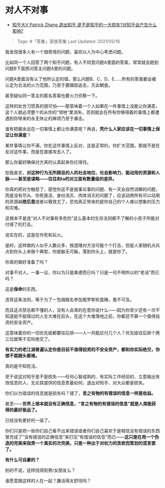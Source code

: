 # 对人不对事

- [知乎大V Patrick Zhang 退出知乎,是不是知乎的一大损失?对知乎会产生什么影响?](https://www.zhihu.com/question/401938027/answer/1445061480)

>Tags: #「答集」家族答集
>Last Updated: 2021/05/16

我发现很多人有一个很奇怪的问题，喜欢以人为中心考虑问题。

比如同一个人回答了两个知乎问题，有人不同意问题A里面的答案，常常就会跑到问题B下面质问答主问题A里的问题。

问题A里面没有认了他所认定的错，那么问题B、C、D、E……所有的答案都会被认定为合法的火力范围，乃至于要跟踪追击，灭此朝食。

甚至疑似同一答主的匿名答案也要火力侦察一下。

这样的处世习惯真的很可怕——那意味着一个人如果在一件事情上没能让你满意，这个人就必须整个的从你的“领地”里消失，否则就会在所有你够得着的事情上都遭遇到你带来的永无休止的麻烦乃至于袭击。

谁有把握永远在一切事情上都让你满意呢？再说，**凭什么人家应该在一切事情上保证让你满意**？

某件事情让你不满，你在这件事情上反对，这是正常的，你扩大范围，那就不是在反对这件事，而是在直接攻击人了。

那么你最好确保对方真的认真起来你扛得住。

恕我直言，**对这种行为无所顾忌的人的社会地位、社会影响力、能动用的资源和人脉——甚至是谋略——往往和ta的对立面有数量级的差异。**

你真的把对方触怒了，感觉你这不是就事论事的问题、有一天会自然消解的问题，而是没有尽头、你死我活、身份消灭、肉体消灭的问题了，应该动用所有可以动用的资源**以绝后患**或者以儆效尤了，恐怕真正带来的是你自己的个人难以想象的压力和灾难。

这根本不是连“对人不对事有多危险”这么基本的生存法则都不了解的小孩子所能对付得了的打击。

说实在的，这是在作死和玩火。

是的，这样做的人似乎人数众多，按道理对方没可能个个打击，但是人家随机点兵点到你头上来做个典型，你就躲无可躲。落到你头上，就是你了。

你真的做好准备了吗？

对事不对人，一事一议，你以为只是美德而已吗？只是一句不明所以的“老话”而已吗？

这是**保命**的东西。

违背这条法则，等于为了一包烟报名参加俄罗斯轮盘赌，愚不可及。

而且这点禁忌都不懂的人，没有人会真的在意你说什么——因为你至少还有一次不知道挺不挺得过的人生大难在前头，在这个大难落地之前，你都还不算一个值得投资的安全资产。

这意味着你的一切优先级都要往后排——人一共能应付几个人？优先级往后排个两三位就等于实际绝交了。

**有实力的老江湖普遍认定你是目前不值得投资的不安全资产，都和你实际绝交，你想不栽跟头都难。**

真的是不知死活。

至于说这对知乎是不是损失——任何心智成熟的、有实际工作经验的、立意输出有效信息的人，无论其提供的信息质量如何，退出对知乎、对大众都是损失。

你们以为错误的信息就是损失吗？错了，**言之有物的有错误的信息一样是收益。**

甚至——**世界上根本就没有正确信息，“言之有物的有错误的信息”就是人类能获得的最好极品了。**

已经没有更好的一级了。

你们只是把一些你们自己看不出来错误或者你们自己喜欢于是相信没有错误的东西冒充成了“没有错误的正确信息”来打压“有错误的信息”而已——**这只是在用一个伪造的完美来指责一个真实的次完美，只是一种出于对权力的贪欲而策划的谎言罢了。**

**有什么可自豪的？**

  

别的不说，这样找得到男/女朋友么？

谁愿意跟这样的人在一起？嫌活得太舒坦吗？